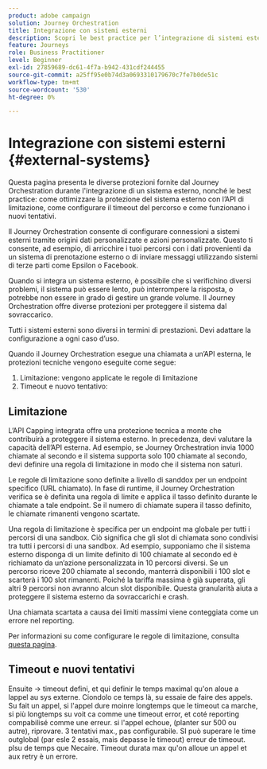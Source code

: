 ```yaml
---
product: adobe campaign
solution: Journey Orchestration
title: Integrazione con sistemi esterni
description: Scopri le best practice per l’integrazione di sistemi esterni
feature: Journeys
role: Business Practitioner
level: Beginner
exl-id: 27859689-dc61-4f7a-b942-431cdf244455
source-git-commit: a25ff95e0b74d3a0693310179670c7fe7b0de51c
workflow-type: tm+mt
source-wordcount: '530'
ht-degree: 0%

---
```


# Integrazione con sistemi esterni {#external-systems}

Questa pagina presenta le diverse protezioni fornite dal Journey Orchestration durante l&#39;integrazione di un sistema esterno, nonché le best practice: come ottimizzare la protezione del sistema esterno con l’API di limitazione, come configurare il timeout del percorso e come funzionano i nuovi tentativi.

Il Journey Orchestration consente di configurare connessioni a sistemi esterni tramite origini dati personalizzate e azioni personalizzate. Questo ti consente, ad esempio, di arricchire i tuoi percorsi con i dati provenienti da un sistema di prenotazione esterno o di inviare messaggi utilizzando sistemi di terze parti come Epsilon o Facebook.

Quando si integra un sistema esterno, è possibile che si verifichino diversi problemi, il sistema può essere lento, può interrompere la risposta, o potrebbe non essere in grado di gestire un grande volume. Il Journey Orchestration offre diverse protezioni per proteggere il sistema dal sovraccarico.

Tutti i sistemi esterni sono diversi in termini di prestazioni. Devi adattare la configurazione a ogni caso d’uso.

Quando il Journey Orchestration esegue una chiamata a un’API esterna, le protezioni tecniche vengono eseguite come segue:

1. Limitazione: vengono applicate le regole di limitazione
2. Timeout e nuovo tentativo:

## Limitazione

L’API Capping integrata offre una protezione tecnica a monte che contribuirà a proteggere il sistema esterno. In precedenza, devi valutare la capacità dell’API esterna. Ad esempio, se Journey Orchestration invia 1000 chiamate al secondo e il sistema supporta solo 100 chiamate al secondo, devi definire una regola di limitazione in modo che il sistema non saturi.

Le regole di limitazione sono definite a livello di sanddox per un endpoint specifico (URL chiamato). In fase di runtime, il Journey Orchestration verifica se è definita una regola di limite e applica il tasso definito durante le chiamate a tale endpoint. Se il numero di chiamate supera il tasso definito, le chiamate rimanenti vengono scartate.

Una regola di limitazione è specifica per un endpoint ma globale per tutti i percorsi di una sandbox. Ciò significa che gli slot di chiamata sono condivisi tra tutti i percorsi di una sandbox. Ad esempio, supponiamo che il sistema esterno disponga di un limite definito di 100 chiamate al secondo ed è richiamato da un’azione personalizzata in 10 percorsi diversi. Se un percorso riceve 200 chiamate al secondo, manterrà disponibili i 100 slot e scarterà i 100 slot rimanenti. Poiché la tariffa massima è già superata, gli altri 9 percorsi non avranno alcun slot disponibile. Questa granularità aiuta a proteggere il sistema esterno da sovraccarichi e crash.

Una chiamata scartata a causa dei limiti massimi viene conteggiata come un errore nel reporting.

Per informazioni su come configurare le regole di limitazione, consulta [questa pagina](../api/timezone-management.md).

## Timeout e nuovi tentativi

Ensuite -> timeout defini, et qui definir le temps maximal qu&#39;on aloue a lappel au sys externe. Ciondolo ce temps là, su essaie de faire des appels. Su fait un appel, si l&#39;appel dure moinre longtemps que le timeout ca marche, si più longtemps su voit ca comme une timeout error, et coté reporting compabilisé comme une erreur. si l&#39;appel echoue, (planter sur 500 ou autre), riprovare. 3 tentativi max., pas configurabile. SI può superare le time outglobal (par esle 2 essais, mais depasse le timeout) erreur de timeout. plsu de temps que Necaire. Timeout durata max qu&#39;on alloue un appel et aux retry è un errore.

